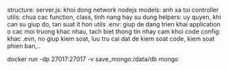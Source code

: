 structure:
server.js: khoi dong network nodejs
models: anh xa toi controller
utils: chua cac function, class, tinh nang hay su dung
helpers: uy quyen, khi can su giup do, tan suat it hon utils
.env: giup de dang trien khai application o cac moi truong khac nhau, tach biet thong tin nhay cam khoi code
config: khac .evn, no giup kiem soat, luu tru cai dat de kiem soat code, kiem soat phien ban,..

docker run -dp 27017:27017 -v save_mongo:/data/db mongo
